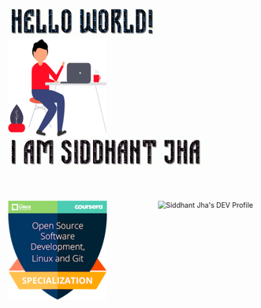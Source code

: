 ![](https://github.com/Siddhant-Jha/Siddhant-Jha/blob/master/HTlklg1F.gif)
<img src="https://github.com/Siddhant-Jha/Siddhant-Jha/blob/master/undraw_Hello_qnas.svg" width="200px" height="200px" align="left">
![](https://github.com/Siddhant-Jha/Siddhant-Jha/blob/master/YmH5Er6m.gif)

<br>
<br>
<br>

<img src="https://d2fltix0v2e0sb.cloudfront.net/dev-badge.svg" alt="Siddhant Jha's DEV Profile" height="200" width="200" alt="Dev's Hacktoberfeast Badge" align="right">
<img src="https://github.com/Siddhant-Jha/Siddhant-Jha/blob/master/open-source-software-development-linux-and-git-specialization.png" width="200" height="200" alt="Linux Foundation Badge">
